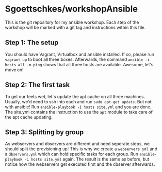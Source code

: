 Sgoettschkes/workshopAnsible
============================

This is the git repository for my ansible workshop. Each step of the workshop will be marked with a git tag and instructions within this file.

## Step 1: The setup

You should have Vagrant, Virtualbox and ansible installed. If so, please run `vagrant up` to boot all three boxes. Afterwards, the command `ansible -i hosts all -m ping` shows that all three hosts are available. Awesome, let's move on!

## Step 2: The first task

To get our feets wet, let's update the apt cache on all three machines. Usually, we'd need to ssh into each and run `sudo apt-get update`. But not with ansible! Run `ansible-playbook -i hosts site.yml` and you are done. The site.yml contains the instruction to use the `apt` module to take care of the apt cache updating.

## Step 3: Splitting by group

As webservers and dbservers are different and need seperate steps, we should split the provisioning up! This is why we create a `webservers.yml` and a `dbservers.yml` which can hold specific tasks for each group. Run `ansible-playbook -i hosts site.yml` again. The result is the same as before, but notice how the webservers get executed first and the dbserver afterwards.
